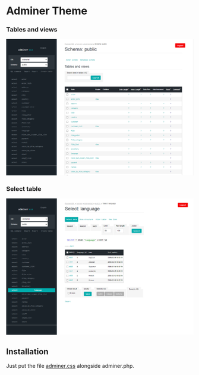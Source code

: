 # Adminer Theme

###   Tables and views

![](https://raw.githubusercontent.com/Ph4ntom01/adminer-theme/master/tables_and_views1.png)

###  Select table

![](https://raw.githubusercontent.com/Ph4ntom01/adminer-theme/master/select_table.png)


## Installation

Just put the file [adminer.css](https://github.com/Ph4ntom01/adminer-theme/blob/master/adminer.css) alongside adminer.php.

